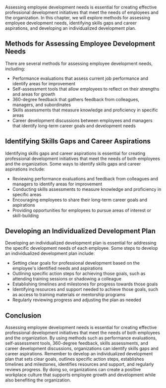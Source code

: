 
Assessing employee development needs is essential for creating effective professional development initiatives that meet the needs of employees and the organization. In this chapter, we will explore methods for assessing employee development needs, identifying skills gaps and career aspirations, and developing an individualized development plan.

Methods for Assessing Employee Development Needs
------------------------------------------------

There are several methods for assessing employee development needs, including:

* Performance evaluations that assess current job performance and identify areas for improvement
* Self-assessment tools that allow employees to reflect on their strengths and areas for growth
* 360-degree feedback that gathers feedback from colleagues, managers, and subordinates
* Skills assessments that measure knowledge and proficiency in specific areas
* Career development discussions between employees and managers that identify long-term career goals and development needs

Identifying Skills Gaps and Career Aspirations
----------------------------------------------

Identifying skills gaps and career aspirations is essential for creating professional development initiatives that meet the needs of both employees and the organization. Some ways to identify skills gaps and career aspirations include:

* Reviewing performance evaluations and feedback from colleagues and managers to identify areas for improvement
* Conducting skills assessments to measure knowledge and proficiency in specific areas
* Encouraging employees to share their long-term career goals and aspirations
* Providing opportunities for employees to pursue areas of interest or skill-building

Developing an Individualized Development Plan
---------------------------------------------

Developing an individualized development plan is essential for addressing the specific development needs of each employee. Some steps to develop an individualized development plan include:

* Setting clear goals for professional development based on the employee's identified needs and aspirations
* Outlining specific action steps for achieving those goals, such as attending training sessions or shadowing a colleague
* Establishing timelines and milestones for progress towards those goals
* Identifying resources and support needed to achieve those goals, such as access to training materials or mentorship programs
* Regularly reviewing progress and adjusting the plan as needed

Conclusion
----------

Assessing employee development needs is essential for creating effective professional development initiatives that meet the needs of both employees and the organization. By using methods such as performance evaluations, self-assessment tools, 360-degree feedback, skills assessments, and career development discussions, organizations can identify skills gaps and career aspirations. Remember to develop an individualized development plan that sets clear goals, outlines specific action steps, establishes timelines and milestones, identifies resources and support, and regularly reviews progress. By doing so, organizations can create a positive workplace culture that supports employee growth and development while also benefiting the organization.
